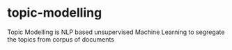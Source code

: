 # topic-modelling
Topic Modelling is NLP based unsupervised Machine Learning to segregate the topics from corpus of documents
